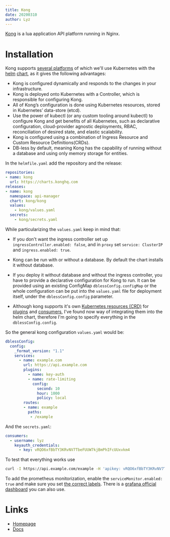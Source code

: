 ```yaml
---
title: Kong
date: 20200310
author: Lyz
---
```


[Kong](https://konghq.com/) is a lua application API platform running in Nginx.

# Installation

Kong supports [several platforms](https://konghq.com/install/) of which we'll
use Kubernetes with the [helm](helm.md)
[chart](https://github.com/Kong/charts/blob/master/charts/kong/README.md), as it
gives the following advantages:

* Kong is configured dynamically and responds to the changes in your
    infrastructure.
* Kong is deployed onto Kubernetes with a Controller, which is responsible for
    configuring Kong.
* All of Kong’s configuration is done using Kubernetes resources, stored in
    Kubernetes’ data-store (etcd).
* Use the power of kubectl (or any custom tooling around kubectl) to configure
    Kong and get benefits of all Kubernetes, such as declarative configuration,
    cloud-provider agnostic deployments, RBAC, reconciliation of desired state,
    and elastic scalability.
* Kong is configured using a combination of Ingress Resource and Custom Resource
    Definitions(CRDs).
* DB-less by default, meaning Kong has the capability of running without
    a database and using only memory storage for entities.

In the `helmfile.yaml` add the repository and the release:

```yaml
repositories:
- name: kong
  url: https://charts.konghq.com
releases:
- name: kong
  namespace: api-manager
  chart: kong/kong
  values:
    - kong/values.yaml
  secrets:
    - kong/secrets.yaml
```

While particularizing the `values.yaml` keep in mind that:

* If you don't want the ingress controller set up `ingressController.enabled:
    false`, and in `proxy` set `service: ClusterIP` and `ingress.enabled:
    true`.
* Kong can be run with or without a database. By default the chart installs it
    without database.
* If you deploy it without database and without the ingress controller, you have
    to provide a declarative configuration for Kong to run. It can be provided
    using an existing ConfigMap `dblessConfig.configMap` or the whole
    configuration can be put into the `values.yaml` file for deployment itself,
    under the `dblessConfig.config` parameter.

* Although kong supports it's own [Kubernetes resources
    (CRD)](https://github.com/Kong/kubernetes-ingress-controller/blob/master/docs/concepts/custom-resources.md)
    for
    [plugins](https://github.com/Kong/kubernetes-ingress-controller/blob/master/docs/concepts/custom-resources.md#kongplugin)
    and
    [consumers](https://github.com/Kong/kubernetes-ingress-controller/blob/master/docs/concepts/custom-resources.md#kongconsumer),
    I've found now way of integrating them into the helm chart, therefore I'm
    going to specify everything in the `dblessConfig.config`.

So the general kong configuration `values.yaml` would be:

```yaml
dblessConfig:
  config:
    _format_version: "1.1"
    services:
      - name: example.com
        url: https://api.example.com
        plugins:
          - name: key-auth
          - name: rate-limiting
            config:
              second: 10
              hour: 1000
              policy: local
        routes:
        - name: example
          paths:
           - /example
```

And the `secrets.yaml`:

```yaml
consumers:
  - username: lyz
    keyauth_credentials:
      - key: vRQO6xfBbTY3KRvNV7TbeFUUW7kjBmPhIFcUUxvkm4
```

To test that everything works use

```bash
curl -I https://api.example.com/example -H 'apikey: vRQO6xfBbTY3KRvNV7TbeFUUW7kjBmPhIFcUUxvkm4'
```

To add the prometheus monitorization, enable the `serviceMonitor.enabled: true`
and make sure you set [the correct
labels](prometheus.md#service-monitor-not-being-recognized). There is a [grafana
official dashboard](https://grafana.com/grafana/dashboards/7424) you can also
use.

# Links

* [Homepage](https://konghq.com/)
* [Docs](https://docs.konghq.com/?itm_source=website&itm_medium=nav)

